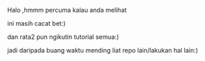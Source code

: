 Halo ,hmmm percuma kalau anda melihat

ini masih cacat bet:)

dan rata2 pun ngikutin tutorial semua:)

jadi daripada buang waktu mending liat repo lain/lakukan hal lain:)
